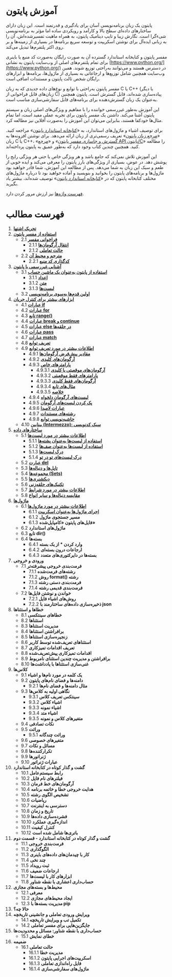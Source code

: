 # آموزش پایتون

پایتون یک زبان برنامه‌نویسی آسان برای یادگیری و قدرتمند است. این زبان دارای ساختارهای داده‌ای سطح بالا و کارآمد و رویکردی ساده اما مؤثر به برنامه‌نویسی شیءگرا است. نگارش زیبا و تایپ دینامیک پایتون، به همراه ماهیت تفسیرشده‌اش، آن را به زبانی ایده‌آل برای نوشتن اسکریپت و توسعه سریع برنامه‌ها در بسیاری از زمینه‌ها و بر روی اکثر پلتفرم‌ها تبدیل می‌کند.

مفسر پایتون و کتابخانه استاندارد گسترده آن به صورت رایگان به‌صورت کد منبع یا باینری برای تمام پلتفرم‌های اصلی از وب‌سایت پایتون به نشانی [https://www.python.org/](https://www.python.org/) در دسترس هستند و می‌توانند به‌راحتی توزیع شوند. همین وب‌سایت همچنین شامل توزیع‌ها و ارجاعاتی به بسیاری از ماژول‌ها، برنامه‌ها و ابزارهای رایگان شخص ثالث پایتون و مستندات اضافی است.

مفسر پایتون به‌راحتی با توابع و نوع‌های داده جدیدی که به زبان C یا C++ (یا دیگر زبان‌های قابل فراخوانی از C) پیاده‌سازی شده‌اند، قابل گسترش است. پایتون همچنین به‌عنوان یک زبان گسترش‌دهنده برای برنامه‌های قابل سفارشی‌سازی مناسب است.

این آموزش به‌طور غیررسمی خواننده را با مفاهیم و ویژگی‌های اصلی زبان و سیستم پایتون آشنا می‌کند. داشتن یک مفسر پایتون برای تجربه عملی مفید است، اما تمام مثال‌ها خودکفا هستند، بنابراین می‌توان این آموزش را به‌صورت آفلاین نیز مطالعه کرد.

برای توصیف اشیاء و ماژول‌های استاندارد، به «[کتابخانه استاندارد پایتون](https://docs.python.org/3/library/index.html#library-index)» مراجعه کنید. «[مرجع زبان پایتون](https://docs.python.org/3/reference/index.html#reference-index)» تعریف رسمی‌تری از زبان ارائه می‌دهد. برای نوشتن افزونه‌ها به زبان C یا C++، «[گسترش و جاسازی مفسر پایتون](https://docs.python.org/3/extending/index.html#extending-index)» و «[مرجع API پایتون/C](https://docs.python.org/3/c-api/index.html#c-api-index)» را مطالعه کنید. همچنین چندین کتاب وجود دارد که به‌طور عمیق به پایتون پرداخته‌اند.

این آموزش تلاش نمی‌کند که جامع باشد و هر ویژگی خاص یا حتی هر ویژگی رایج را پوشش دهد. در عوض، بسیاری از ویژگی‌های بارز پایتون را معرفی می‌کند و ایده خوبی از طعم و سبک این زبان به شما می‌دهد. پس از مطالعه این آموزش، شما قادر خواهید بود ماژول‌ها و برنامه‌های پایتون را بخوانید و بنویسید و آماده خواهید بود تا درباره ماژول‌های مختلف کتابخانه پایتون که در «[کتابخانه استاندارد پایتون](https://docs.python.org/3/library/index.html#library-index)» توصیف شده‌اند، بیشتر یاد بگیرید.

[فهرست واژه‌ها](https://docs.python.org/3/glossary.html#glossary) نیز ارزش مرور کردن دارد.

# فهرست مطالب

1. **[تحریک اشتها](https://github.com/BDadmehr0/Docs-Python-3/blob/main/1/appetite.md)**
2. **[استفاده از مفسر پایتون](https://github.com/BDadmehr0/Docs-Python-3/blob/main/2/interpreter.md)**
   - 2.1 **[فراخوانی مفسر](https://github.com/BDadmehr0/Docs-Python-3/blob/main/2/interpreter.md#21-%D9%81%D8%B1%D8%A7%D8%AE%D9%88%D8%A7%D9%86%DB%8C-%D9%85%D9%81%D8%B3%D8%B1)**
      - 2.1.1 **[انتقال آرگومان‌ها](https://github.com/BDadmehr0/Docs-Python-3/blob/main/2/interpreter.md#211-%D8%A7%D9%86%D8%AA%D9%82%D8%A7%D9%84-%D8%A2%D8%B1%DA%AF%D9%88%D9%85%D8%A7%D9%86%D9%87%D8%A7)**
      - 2.1.2 **[حالت تعاملی](https://github.com/BDadmehr0/Docs-Python-3/blob/main/2/interpreter.md#212-%D8%AD%D8%A7%D9%84%D8%AA-%D8%AA%D8%B9%D8%A7%D9%85%D9%84%DB%8C)**
   - 2.2 **[مترجم و محیط آن](https://github.com/BDadmehr0/Docs-Python-3/blob/main/2/interpreter.md#22-%D9%85%D8%AA%D8%B1%D8%AC%D9%85-%D9%88-%D9%85%D8%AD%DB%8C%D8%B7-%D8%A2%D9%86)**
      - 2.2.1 **[کدگذاری کد منبع](https://github.com/BDadmehr0/Docs-Python-3/blob/main/2/interpreter.md#22-%D9%85%D8%AA%D8%B1%D8%AC%D9%85-%D9%88-%D9%85%D8%AD%DB%8C%D8%B7-%D8%A2%D9%86)**
3. **[آشنایی غیررسمی با پایتون](https://github.com/BDadmehr0/Docs-Python-3/blob/main/3%2Fintroduction.md)**
   - 3.1 **[استفاده از پایتون به‌عنوان یک ماشین حساب](https://github.com/BDadmehr0/Docs-Python-3/blob/main/3/introduction.md#31-%D8%A7%D8%B3%D8%AA%D9%81%D8%A7%D8%AF%D9%87-%D8%A7%D8%B2-%D9%BE%D8%A7%DB%8C%D8%AA%D9%88%D9%86-%D8%A8%D9%87-%D8%B9%D9%86%D9%88%D8%A7%D9%86-%D9%85%D8%A7%D8%B4%DB%8C%D9%86-%D8%AD%D8%B3%D8%A7%D8%A8)**
      - 3.1.1 **[اعداد](https://github.com/BDadmehr0/Docs-Python-3/blob/main/3/introduction.md#311-%D8%A7%D8%B9%D8%AF%D8%A7%D8%AF)**
      - 3.1.2 **[متن](https://github.com/BDadmehr0/Docs-Python-3/blob/main/3/introduction.md#312-%D9%85%D8%AA%D9%86)**
      - 3.1.3 **[لیست‌ها](https://github.com/BDadmehr0/Docs-Python-3/blob/main/3/introduction.md#313-%D9%84%DB%8C%D8%B3%D8%AA%D9%87%D8%A7)**
   - 3.2 **[اولین قدم‌ها به‌سوی برنامه‌نویسی](https://github.com/BDadmehr0/Docs-Python-3/blob/main/3/introduction.md#32-%D8%A7%D9%88%D9%84%DB%8C%D9%86-%D9%82%D8%AF%D9%85%D9%87%D8%A7-%D8%A8%D9%87%D8%B3%D9%88%DB%8C-%D8%A8%D8%B1%D9%86%D8%A7%D9%85%D9%87%D9%86%D9%88%DB%8C%D8%B3%DB%8C)**
4. **[ابزارهای بیشتر برای کنترل جریان](https://github.com/BDadmehr0/Docs-Python-3/blob/main/4/controlflow.md)**
   - 4.1 **[عبارات if](https://github.com/BDadmehr0/Docs-Python-3/blob/main/4/controlflow.md#41-%D8%B9%D8%A8%D8%A7%D8%B1%D8%A7%D8%AA-if)**
   - 4.2 **[عبارات for](https://github.com/BDadmehr0/Docs-Python-3/blob/main/4/controlflow.md#42-%D8%B9%D8%A8%D8%A7%D8%B1%D8%A7%D8%AA-for)**
   - 4.3 **[تابع range()](https://github.com/BDadmehr0/Docs-Python-3/blob/main/4/controlflow.md#43-%D8%AA%D8%A7%D8%A8%D8%B9-range)**
   - 4.4 **[عبارات break و continue](https://github.com/BDadmehr0/Docs-Python-3/blob/main/4/controlflow.md#44-%D8%B9%D8%A8%D8%A7%D8%B1%D8%A7%D8%AA-break-%D9%88-continue)**
   - 4.5 **[عبارات else در حلقه‌ها](https://github.com/BDadmehr0/Docs-Python-3/blob/main/4/controlflow.md#45-%D8%B9%D8%A8%D8%A7%D8%B1%D8%A7%D8%AA-else-%D8%AF%D8%B1-%D8%AD%D9%84%D9%82%D9%87%D9%87%D8%A7)**
   - 4.6 **[عبارات pass](https://github.com/BDadmehr0/Docs-Python-3/blob/main/4/controlflow.md#46-%D8%B9%D8%A8%D8%A7%D8%B1%D8%A7%D8%AA-pass)**
   - 4.7 **[عبارات match](https://github.com/BDadmehr0/Docs-Python-3/blob/main/4/controlflow.md#47-%D8%B9%D8%A8%D8%A7%D8%B1%D8%A7%D8%AA-match)**
   - 4.8 **[تعریف توابع](https://github.com/BDadmehr0/Docs-Python-3/blob/main/4/controlflow.md#48-%D8%AA%D8%B9%D8%B1%DB%8C%D9%81-%D8%AA%D9%88%D8%A7%D8%A8%D8%B9)**
   - 4.9 **[اطلاعات بیشتر در مورد تعریف توابع](https://github.com/BDadmehr0/Docs-Python-3/blob/main/4/controlflow.md#49-%D8%A7%D8%B7%D9%84%D8%A7%D8%B9%D8%A7%D8%AA-%D8%A8%DB%8C%D8%B4%D8%AA%D8%B1-%D8%AF%D8%B1-%D9%85%D9%88%D8%B1%D8%AF-%D8%AA%D8%B9%D8%B1%DB%8C%D9%81-%D8%AA%D9%88%D8%A7%D8%A8%D8%B9)**
      - 4.9.1 **[مقادیر پیش‌فرض آرگومان‌ها](https://github.com/BDadmehr0/Docs-Python-3/blob/main/4/controlflow.md#491-%D9%85%D9%82%D8%A7%D8%AF%DB%8C%D8%B1-%D9%BE%DB%8C%D8%B4%D9%81%D8%B1%D8%B6-%D8%A2%D8%B1%DA%AF%D9%88%D9%85%D8%A7%D9%86%D9%87%D8%A7)**
      - 4.9.2 **[آرگومان‌های کلیدی](https://github.com/BDadmehr0/Docs-Python-3/blob/main/4/controlflow.md#492-%D8%A2%D8%B1%DA%AF%D9%88%D9%85%D8%A7%D9%86%D9%87%D8%A7%DB%8C-%DA%A9%D9%84%DB%8C%D8%AF%DB%8C)**
      - 4.9.3 **[پارامترهای خاص](https://github.com/BDadmehr0/Docs-Python-3/blob/main/4/controlflow.md#493-%D9%BE%D8%A7%D8%B1%D8%A7%D9%85%D8%AA%D8%B1%D9%87%D8%A7%DB%8C-%D8%AE%D8%A7%D8%B5)**
         - 4.9.3.1 **[آرگومان‌های موقعیتی یا کلیدی](https://github.com/BDadmehr0/Docs-Python-3/blob/main/4/controlflow.md#4931-%D8%A2%D8%B1%DA%AF%D9%88%D9%85%D8%A7%D9%86%D9%87%D8%A7%DB%8C-%D9%85%D9%88%D9%82%D8%B9%DB%8C%D8%AA%DB%8C-%DB%8C%D8%A7-%DA%A9%D9%84%DB%8C%D8%AF%DB%8C)**
         - 4.9.3.2 **[پارامترهای فقط موقعیتی](https://github.com/BDadmehr0/Docs-Python-3/blob/main/4/controlflow.md#4932-%D9%BE%D8%A7%D8%B1%D8%A7%D9%85%D8%AA%D8%B1%D9%87%D8%A7%DB%8C-%D9%81%D9%82%D8%B7-%D9%85%D9%88%D9%82%D8%B9%DB%8C%D8%AA%DB%8C)**
         - 4.9.3.3 **[آرگومان‌های فقط کلیدی](https://github.com/BDadmehr0/Docs-Python-3/blob/main/4/controlflow.md#4933-%D8%A2%D8%B1%DA%AF%D9%88%D9%85%D8%A7%D9%86%D9%87%D8%A7%DB%8C-%D9%81%D9%82%D8%B7-%DA%A9%D9%84%DB%8C%D8%AF%DB%8C)**
         - 4.9.3.4 **[مثال‌های تابع](https://github.com/BDadmehr0/Docs-Python-3/blob/main/4/controlflow.md#4934-%D9%85%D8%AB%D8%A7%D9%84%D9%87%D8%A7%DB%8C-%D8%AA%D8%A7%D8%A8%D8%B9)**
         - 4.9.3.5 **[خلاصه](https://github.com/BDadmehr0/Docs-Python-3/blob/main/4/controlflow.md#4935-%D8%AE%D9%84%D8%A7%D8%B5%D9%87)**
      - 4.9.4 **[لیست‌های آرگومان دلخواه](https://github.com/BDadmehr0/Docs-Python-3/blob/main/4/controlflow.md#494-%D9%84%DB%8C%D8%B3%D8%AA%D9%87%D8%A7%DB%8C-%D8%A2%D8%B1%DA%AF%D9%88%D9%85%D8%A7%D9%86-%D8%AF%D9%84%D8%AE%D9%88%D8%A7%D9%87)**
      - 4.9.5 **[پک کردن لیست‌های آرگومان](https://github.com/BDadmehr0/Docs-Python-3/blob/main/4/controlflow.md#495-%D9%BE%DA%A9-%DA%A9%D8%B1%D8%AF%D9%86-%D9%84%DB%8C%D8%B3%D8%AA%D9%87%D8%A7%DB%8C-%D8%A2%D8%B1%DA%AF%D9%88%D9%85%D8%A7%D9%86)**
      - 4.9.6 **[عبارات لامبدا](https://github.com/BDadmehr0/Docs-Python-3/blob/main/4/controlflow.md#496-%D8%B9%D8%A8%D8%A7%D8%B1%D8%A7%D8%AA-%D9%84%D8%A7%D9%85%D8%A8%D8%AF%D8%A7)**
      - 4.9.7 **[رشته‌های مستندات](https://github.com/BDadmehr0/Docs-Python-3/blob/main/4/controlflow.md#497-%D8%B1%D8%B4%D8%AA%D9%87%D9%87%D8%A7%DB%8C-%D9%85%D8%B3%D8%AA%D9%86%D8%AF%D8%A7%D8%AA)**
      - 4.9.8 **[حاشیه‌نویسی توابع](https://github.com/BDadmehr0/Docs-Python-3/blob/main/4/controlflow.md#498-%D8%AD%D8%A7%D8%B4%DB%8C%D9%87%D9%86%D9%88%DB%8C%D8%B3%DB%8C-%D8%AA%D9%88%D8%A7%D8%A8%D8%B9)**
   - 4.10 **[بینابین (Intermezzo): سبک کدنویسی](https://github.com/BDadmehr0/Docs-Python-3/blob/main/4/controlflow.md#410-%D8%A8%DB%8C%D9%86%D8%A7%D8%A8%DB%8C%D9%86-intermezzo-%D8%B3%D8%A8%DA%A9-%DA%A9%D8%AF%D9%86%D9%88%DB%8C%D8%B3%DB%8C)**
5. **[ساختارهای داده](https://github.com/BDadmehr0/Docs-Python-3/blob/main/5/datastructures.md)**
   - 5.1 **[اطلاعات بیشتر در مورد لیست‌ها](https://github.com/BDadmehr0/Docs-Python-3/blob/main/5/datastructures.md#51-%D8%A7%D8%B7%D9%84%D8%A7%D8%B9%D8%A7%D8%AA-%D8%A8%DB%8C%D8%B4%D8%AA%D8%B1-%D8%AF%D8%B1-%D9%85%D9%88%D8%B1%D8%AF-%D9%84%DB%8C%D8%B3%D8%AA%D9%87%D8%A7)**
      - 5.1.1 **[استفاده از لیست‌ها به‌عنوان پشته‌ها](https://github.com/BDadmehr0/Docs-Python-3/blob/main/5/datastructures.md#511-%D8%A7%D8%B3%D8%AA%D9%81%D8%A7%D8%AF%D9%87-%D8%A7%D8%B2-%D9%84%DB%8C%D8%B3%D8%AA%D9%87%D8%A7-%D8%A8%D9%87%D8%B9%D9%86%D9%88%D8%A7%D9%86-%D9%BE%D8%B4%D8%AA%D9%87%D9%87%D8%A7)**
      - 5.1.2 **[استفاده از لیست‌ها به‌عنوان صف‌ها](https://github.com/BDadmehr0/Docs-Python-3/blob/main/5/datastructures.md#512-%D8%A7%D8%B3%D8%AA%D9%81%D8%A7%D8%AF%D9%87-%D8%A7%D8%B2-%D9%84%DB%8C%D8%B3%D8%AA%D9%87%D8%A7-%D8%A8%D9%87%D8%B9%D9%86%D9%88%D8%A7%D9%86-%D8%B5%D9%81%D9%87%D8%A7)**
      - 5.1.3 **[درک لیست‌ها](https://github.com/BDadmehr0/Docs-Python-3/blob/main/5/datastructures.md#513-%D8%AF%D8%B1%DA%A9-%D9%84%DB%8C%D8%B3%D8%AA%D9%87%D8%A7)**
      - 5.1.4 **[درک لیست‌های تو در تو](https://github.com/BDadmehr0/Docs-Python-3/blob/main/5/datastructures.md#514-%D8%AF%D8%B1%DA%A9-%D9%84%DB%8C%D8%B3%D8%AA%D9%87%D8%A7%DB%8C-%D8%AA%D9%88-%D8%AF%D8%B1-%D8%AA%D9%88)**
   - 5.2 **[عبارت del](https://github.com/BDadmehr0/Docs-Python-3/blob/main/5/datastructures.md#52-%D8%B9%D8%A8%D8%A7%D8%B1%D8%AA-del)**
   - 5.3 **[تاپل‌ها و دنباله‌ها](https://github.com/BDadmehr0/Docs-Python-3/blob/main/5/datastructures.md#53-%D8%AA%D8%A7%D9%BE%D9%84%D9%87%D8%A7-%D9%88-%D8%AF%D9%86%D8%A8%D8%A7%D9%84%D9%87%D9%87%D8%A7)**
   - 5.4 **[مجموعه‌ها (Sets)](https://github.com/BDadmehr0/Docs-Python-3/blob/main/5/datastructures.md#54-%D9%85%D8%AC%D9%85%D9%88%D8%B9%D9%87%D9%87%D8%A7-sets)**
   - 5.5 **[دیکشنری‌ها](https://github.com/BDadmehr0/Docs-Python-3/blob/main/5/datastructures.md#55-%D8%AF%DB%8C%DA%A9%D8%B4%D9%86%D8%B1%DB%8C%D9%87%D8%A7)**
   - 5.6 **[تکنیک‌های حلقه‌زنی](https://github.com/BDadmehr0/Docs-Python-3/blob/main/5/datastructures.md#56-%D8%AA%DA%A9%D9%86%DB%8C%DA%A9%D9%87%D8%A7%DB%8C-%D8%AD%D9%84%D9%82%D9%87%D8%B2%D9%86%DB%8C)**
   - 5.7 **[اطلاعات بیشتر در مورد شرایط](https://github.com/BDadmehr0/Docs-Python-3/blob/main/5/datastructures.md#57-%D8%A7%D8%B7%D9%84%D8%A7%D8%B9%D8%A7%D8%AA-%D8%A8%DB%8C%D8%B4%D8%AA%D8%B1-%D8%AF%D8%B1-%D9%85%D9%88%D8%B1%D8%AF-%D8%B4%D8%B1%D8%A7%DB%8C%D8%B7)**
   - 5.8 **[مقایسه دنباله‌ها و سایر انواع](https://github.com/BDadmehr0/Docs-Python-3/blob/main/5/datastructures.md#58-%D9%85%D9%82%D8%A7%DB%8C%D8%B3%D9%87-%D8%AF%D9%86%D8%A8%D8%A7%D9%84%D9%87%D9%87%D8%A7-%D9%88-%D8%B3%D8%A7%DB%8C%D8%B1-%D8%A7%D9%86%D9%88%D8%A7%D8%B9)**
6. **[ماژول‌ها](https://github.com/BDadmehr0/Docs-Python-3/blob/main/6/modules.md#6-%D9%85%D8%A7%DA%98%D9%88%D9%84%D9%87%D8%A7)**
   - 6.1 **[اطلاعات بیشتر در مورد ماژول‌ها](https://github.com/BDadmehr0/Docs-Python-3/blob/main/6/modules.md#61-%D8%A7%D8%B7%D9%84%D8%A7%D8%B9%D8%A7%D8%AA-%D8%A8%DB%8C%D8%B4%D8%AA%D8%B1-%D8%AF%D8%B1-%D9%85%D9%88%D8%B1%D8%AF-%D9%85%D8%A7%DA%98%D9%88%D9%84%D9%87%D8%A7)**
      - 6.1.1 **[اجرای ماژول‌ها به‌عنوان اسکریپت](https://github.com/BDadmehr0/Docs-Python-3/blob/main/6/modules.md#611-%D8%A7%D8%AC%D8%B1%D8%A7%DB%8C-%D9%85%D8%A7%DA%98%D9%88%D9%84%D9%87%D8%A7-%D8%A8%D9%87%D8%B9%D9%86%D9%88%D8%A7%D9%86-%D8%A7%D8%B3%DA%A9%D8%B1%DB%8C%D9%BE%D8%AA)**
      - 6.1.2 **مسیر جستجوی ماژول**
      - 6.1.3 **فایل‌های پایتون «کامپایل‌شده»**
   - 6.2 **ماژول‌های استاندارد**
   - 6.3 **تابع dir()**
   - 6.4 **بسته‌ها**
      - 6.4.1 **وارد کردن * از یک بسته**
      - 6.4.2 **ارجاعات درون بسته‌ای**
      - 6.4.3 **بسته‌ها در دایرکتوری‌های متعدد**
7. **ورودی و خروجی**
   - 7.1 **فرمت‌بندی خروجی پیشرفته‌تر**
      - 7.1.1 **رشته‌های فرمت‌شده**
      - 7.1.2 **روش format() رشته**
      - 7.1.3 **فرمت‌بندی دستی رشته**
      - 7.1.4 **فرمت‌بندی قدیمی رشته**
   - 7.2 **خواندن و نوشتن فایل‌ها**
      - 7.2.1 **روش‌های اشیاء فایل**
      - 7.2.2 **ذخیره‌سازی داده‌های ساختارمند با json**
8. **خطاها و استثناها**
   - 8.1 **خطاهای سینتکسی**
   - 8.2 **استثناها**
   - 8.3 **مدیریت استثناها**
   - 8.4 **برافراشتن استثناها**
   - 8.5 **زنجیره‌سازی استثناها**
   - 8.6 **استثناهای تعریف‌شده توسط کاربر**
   - 8.7 **تعریف اقدامات تمیزکاری**
   - 8.8 **اقدامات تمیزکاری پیش‌تعریف‌شده**
   - 8.9 **برافراشتن و مدیریت چندین استثنای نامربوط**
   - 8.10 **غنی‌سازی استثناها با یادداشت‌ها**
9. **کلاس‌ها**
   - 9.1 **یک کلمه در مورد نام‌ها و اشیاء**
   - 9.2 **دامنه‌ها و فضای نام‌های پایتون**
      - 9.2.1 **مثال دامنه‌ها و فضای نام‌ها**
   - 9.3 **نگاهی اولیه به کلاس‌ها**
      - 9.3.1 **سینتکس تعریف کلاس**
      - 9.3.2 **اشیاء کلاس**
      - 9.3.3 **اشیاء نمونه**
      - 9.3.4 **اشیاء متد**
      - 9.3.5 **متغیرهای کلاس و نمونه**
   - 9.4 **نکات تصادفی**
   - 9.5 **وراثت**
      - 9.5.1 **وراثت چندگانه**
   - 9.6 **متغیرهای خصوصی**
   - 9.7 **مسائل و نکات**
   - 9.8 **تکرارکننده‌ها**
   - 9.9 **ژنراتورها**
   - 9.10 **عبارات ژنراتور**
10. **گشت و گذار کوتاه در کتابخانه استاندارد**
    - 10.1 **رابط سیستم‌عامل**
    - 10.2 **فیلترهای نام فایل**
    - 10.3 **آرگومان‌های خط فرمان**
    - 10.4 **هدایت خروجی خطا و خاتمه برنامه**
    - 10.5 **تشخیص الگوی رشته**
    - 10.6 **ریاضیات**
    - 10.7 **دسترسی به اینترنت**
    - 10.8 **تاریخ و زمان**
    - 10.9 **فشرده‌سازی داده‌ها**
    - 10.10 **اندازه‌گیری عملکرد**
    - 10.11 **کنترل کیفیت**
    - 10.12 **باتری‌ها شامل شده است**
11. **گشت و گذار کوتاه در کتابخانه استاندارد - قسمت دوم**
    - 11.1 **فرمت‌بندی خروجی**
    - 11.2 **الگوگذاری**
    - 11.3 **کار با چیدمان‌های داده‌های باینری**
    - 11.4 **چند نخی**
    - 11.5 **ثبت رویداد**
    - 11.6 **ارجاعات ضعیف**
    - 11.7 **ابزارهای کار با لیست‌ها**
    - 11.8 **حساب‌داری اعشاری با نقطه شناور**
12. **محیط‌ها و بسته‌های مجازی**
    - 12.1 **معرفی**
    - 12.2 **ایجاد محیط‌های مجازی**
    - 12.3 **مدیریت بسته‌ها با pip**
13. **حالا چه؟**
14. **ویرایش ورودی تعاملی و جانشینی تاریخچه**
    - 14.1 **تکمیل تب و ویرایش تاریخچه**
    - 14.2 **جایگزین‌هایی برای مفسر تعاملی**
15. **حساب‌داری با نقطه شناور: مسائل و محدودیت‌ها**
    - 15.1 **خطای نمایش**
16. **ضمیمه**
    - 16.1 **حالت تعاملی**
       - 16.1.1 **مدیریت خطا**
       - 16.1.2 **اسکریپت‌های اجرایی پایتون**
       - 16.1.3 **فایل راه‌اندازی تعاملی**
       - 16.1.4 **ماژول‌های سفارشی‌سازی**
